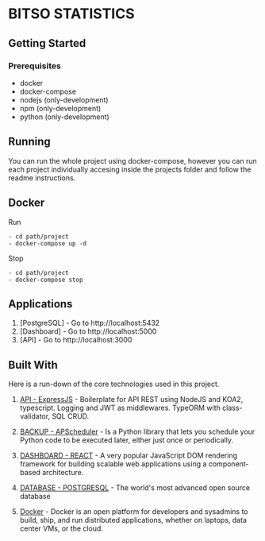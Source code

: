 # BITSO STATISTICS

## Getting Started

### Prerequisites

- docker
- docker-compose
- nodejs (only-development)
- npm (only-development)
- python (only-development)

## Running

You can run the whole project using docker-compose, however you can run each project individually accesing inside the projects folder and follow the readme instructions.

## Docker

Run

``` #!/bin/bash
- cd path/project
- docker-compose up -d
```

Stop

``` #!/bin/bash
- cd path/project
- docker-compose stop
```

## Applications

1. [PostgreSQL] - Go to http://localhost:5432
2. [Dashboard] - Go to http://localhost:5000
3. [API] - Go to http://localhost:3000

## Built With

Here is a run-down of the core technologies used in this project.

1. [API - ExpressJS](https://www.npmjs.com/package/node-typescript-koa-rest) - Boilerplate for API REST using NodeJS and KOA2, typescript. Logging and JWT as middlewares. TypeORM with class-validator, SQL CRUD.

2. [BACKUP - APScheduler](https://apscheduler.readthedocs.io/en/latest/) - Is a Python library that lets you schedule your Python code to be executed later, either just once or periodically.

3. [DASHBOARD - REACT](https://reactjs.org/) - A very popular JavaScript DOM rendering framework for building scalable web applications using a component-based architecture.

4. [DATABASE - POSTGRESQL](https://www.postgresql.org/) - The world's most advanced open source database

5. [Docker](https://www.docker.com/) - Docker is an open platform for developers and sysadmins to build, ship, and run distributed applications, whether on laptops, data center VMs, or the cloud.